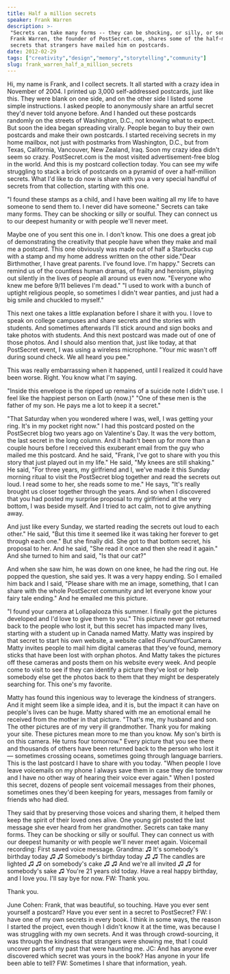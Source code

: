 ```yaml
---
title: Half a million secrets
speaker: Frank Warren
description: >-
 "Secrets can take many forms -- they can be shocking, or silly, or soulful."
 Frank Warren, the founder of PostSecret.com, shares some of the half-million
 secrets that strangers have mailed him on postcards.
date: 2012-02-29
tags: ["creativity","design","memory","storytelling","community"]
slug: frank_warren_half_a_million_secrets
---
```


Hi, my name is Frank, and I collect secrets. It all started with a crazy idea in November
of 2004. I printed up 3,000 self-addressed postcards, just like this. They were blank on
one side, and on the other side I listed some simple instructions. I asked people to
anonymously share an artful secret they'd never told anyone before. And I handed out these
postcards randomly on the streets of Washington, D.C., not knowing what to expect. But soon
the idea began spreading virally. People began to buy their own postcards and make their
own postcards. I started receiving secrets in my home mailbox, not just with postmarks
from Washington, D.C., but from Texas, California, Vancouver, New Zealand, Iraq. Soon my
crazy idea didn't seem so crazy. PostSecret.com is the most visited advertisement-free
blog in the world. And this is my postcard collection today. You can see my wife
struggling to stack a brick of postcards on a pyramid of over a half-million secrets. What
I'd like to do now is share with you a very special handful of secrets from that
collection, starting with this one.

"I found these stamps as a child, and I have been waiting all my life to have someone to
send them to. I never did have someone." Secrets can take many forms. They can be shocking
or silly or soulful. They can connect us to our deepest humanity or with people we'll
never meet. 

Maybe one of you sent this one in. I don't know. This one does a great job of
demonstrating the creativity that people have when they make and mail me a postcard. This
one obviously was made out of half a Starbucks cup with a stamp and my home address
written on the other side."Dear Birthmother, I have great parents. I've found love. I'm
happy." Secrets can remind us of the countless human dramas, of frailty and heroism,
playing out silently in the lives of people all around us even now. "Everyone who knew me
before 9/11 believes I'm dead." "I used to work with a bunch of uptight religious people,
so sometimes I didn't wear panties, and just had a big smile and chuckled to
myself."

This next one takes a little explanation before I share it with you. I love to speak on
college campuses and share secrets and the stories with students. And sometimes afterwards
I'll stick around and sign books and take photos with students. And this next postcard was
made out of one of those photos. And I should also mention that, just like today, at that
PostSecret event, I was using a wireless microphone. "Your mic wasn't off during sound
check. We all heard you pee." 

This was really embarrassing when it happened, until I realized it could have been worse.
Right. You know what I'm saying.

"Inside this envelope is the ripped up remains of a suicide note I didn't use. I feel like
the happiest person on Earth (now.)" "One of these men is the father of my son. He pays me
a lot to keep it a secret."

"That Saturday when you wondered where I was, well, I was getting your ring. It's in my
pocket right now." I had this postcard posted on the PostSecret blog two years ago on
Valentine's Day. It was the very bottom, the last secret in the long column. And it hadn't
been up for more than a couple hours before I received this exuberant email from the guy
who mailed me this postcard. And he said, "Frank, I've got to share with you this story
that just played out in my life." He said, "My knees are still shaking." He said, "For
three years, my girlfriend and I, we've made it this Sunday morning ritual to visit the
PostSecret blog together and read the secrets out loud. I read some to her, she reads some
to me." He says, "It's really brought us closer together through the years. And so when I
discovered that you had posted my surprise proposal to my girlfriend at the very bottom, I
was beside myself. And I tried to act calm, not to give anything away.

And just like every Sunday, we started reading the secrets out loud to each other." He
said, "But this time it seemed like it was taking her forever to get through each one."
But she finally did. She got to that bottom secret, his proposal to her. And he said, "She
read it once and then she read it again." And she turned to him and said, "Is that our
cat?" 

And when she saw him, he was down on one knee, he had the ring out. He popped the
question, she said yes. It was a very happy ending. So I emailed him back and I said,
"Please share with me an image, something, that I can share with the whole PostSecret
community and let everyone know your fairy tale ending." And he emailed me this
picture.

"I found your camera at Lollapalooza this summer. I finally got the pictures developed and
I'd love to give them to you." This picture never got returned back to the people who lost
it, but this secret has impacted many lives, starting with a student up in Canada named
Matty. Matty was inspired by that secret to start his own website, a website called
IFoundYourCamera. Matty invites people to mail him digital cameras that they've found,
memory sticks that have been lost with orphan photos. And Matty takes the pictures off
these cameras and posts them on his website every week. And people come to visit to see if
they can identify a picture they've lost or help somebody else get the photos back to them
that they might be desperately searching for. This one's my favorite.

Matty has found this ingenious way to leverage the kindness of strangers. And it might
seem like a simple idea, and it is, but the impact it can have on people's lives can be
huge. Matty shared with me an emotional email he received from the mother in that picture.
"That's me, my husband and son. The other pictures are of my very ill grandmother. Thank
you for making your site. These pictures mean more to me than you know. My son's birth is
on this camera. He turns four tomorrow." Every picture that you see there and thousands of
others have been returned back to the person who lost it — sometimes crossing oceans,
sometimes going through language barriers. This is the last postcard I have to share with
you today. "When people I love leave voicemails on my phone I always save them in case
they die tomorrow and I have no other way of hearing their voice ever again." When I
posted this secret, dozens of people sent voicemail messages from their phones, sometimes
ones they'd been keeping for years, messages from family or friends who had
died.

They said that by preserving those voices and sharing them, it helped them keep the spirit
of their loved ones alive. One young girl posted the last message she ever heard from her
grandmother. Secrets can take many forms. They can be shocking or silly or soulful. They
can connect us with our deepest humanity or with people we'll never meet again. Voicemail
recording: First saved voice message. Grandma: ♫ It's somebody's birthday today ♫ ♫
Somebody's birthday today ♫ ♫ The candles are lighted ♫ ♫ on somebody's cake ♫ ♫ And we're
all invited ♫ ♫ for somebody's sake ♫ You're 21 years old today. Have a real happy
birthday, and I love you. I'll say bye for now. FW: Thank you.

Thank you.

June Cohen: Frank, that was beautiful, so touching. Have you ever sent yourself a
postcard? Have you ever sent in a secret to PostSecret? FW: I have one of my own secrets in
every book. I think in some ways, the reason I started the project, even though I didn't
know it at the time, was because I was struggling with my own secrets. And it was through
crowd-sourcing, it was through the kindness that strangers were showing me, that I could
uncover parts of my past that were haunting me. JC: And has anyone ever discovered which
secret was yours in the book? Has anyone in your life been able to tell? FW: Sometimes I
share that information, yeah.

<!--
ad_duration=3.33
event="TED2012"
external_start_time=0
has_talk_citation=0
intro_duration=11.82
is_subtitle_required="False"
is_talk_featured="True"
language="en"
language_swap="False"
native_language="en"
number_of_related_talks=6
number_of_speakers=1
number_of_subtitled_videos=40
number_of_tags=5
number_of_talk_download_languages=41
number_of_talk_more_resources=1
number_of_talk_recommendations=1
number_of_talks_take_actions=1
post_ad_duration=0.83
published_timestamp="2012-04-09 15:08:11"
recording_date="2012-02-29"
speaker_description="Secret keeper"
speaker_is_published=1
speaker_name="Frank Warren"
talk_name="Half a million secrets"
talks_tags=["creativity","design","memory","storytelling","community"]
url_audio="https://download.ted.com/talks/FrankWarren_2012.mp3?apikey=acme-roadrunner"
url_photo_speaker="https://pe.tedcdn.com/images/ted/560ae9aaa77d05da7b547dda0d36bb19016eee4c_254x191.jpg"
url_photo_talk="https://pe.tedcdn.com/images/ted/8dea31f46ce3d46c1c78e5505a8c46c5600765bc_800x600.jpg"
url_webpage="https://www.ted.com/talks/frank_warren_half_a_million_secrets"
video_type_name="TED Stage Talk"
-->